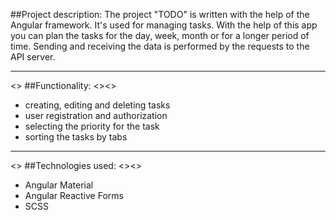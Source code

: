 ##Project description: 
The project "TODO" is written with the help of the Angular framework. It's used for managing tasks. 
With the help of this app you can plan the tasks for the day, week, month or for a longer period of time. Sending and receiving the data is performed by the requests to the API server. 
***
<>
##Functionality: <><>
+ creating, editing and deleting tasks 
+ user registration and authorization 
+ selecting the priority for the task 
+ sorting the tasks by tabs 
***
<>
##Technologies used: <><>
+ Angular Material
+ Angular Reactive Forms
+ SCSS
